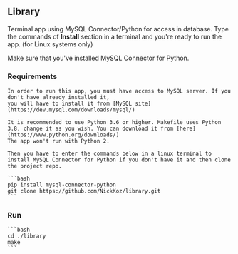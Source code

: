 ## Library

Terminal app using MySQL Connector/Python for access in database. Type the commands of **Install** section
in a terminal and you're ready to run the app. (for Linux systems only)  
  
Make sure that you've installed MySQL Connector for Python.
  


### Requirements

    In order to run this app, you must have access to MySQL server. If you don't have already installed it,
    you will have to install it from [MySQL site](https://dev.mysql.com/downloads/mysql/)  
      
    It is recommended to use Python 3.6 or higher. Makefile uses Python 3.8, change it as you wish. You can download it from [here](https://www.python.org/downloads/)  
    The app won't run with Python 2.
      
    Then you have to enter the commands below in a linux terminal to install MySQL Connector for Python if you don't have it and then clone the project repo.
      
    ```bash
    pip install mysql-connector-python
    git clone https://github.com/NickKoz/library.git
    ```


### Run
    ```bash
    cd ./library
    make
    ```
